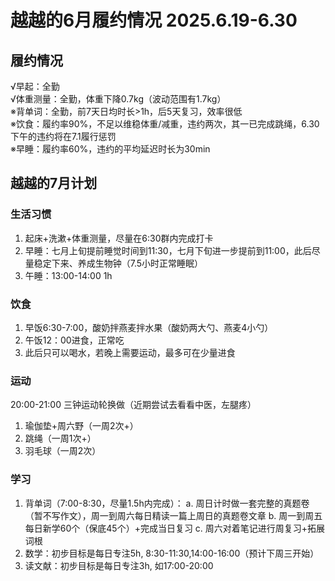 # 越越的6月履约情况 2025.6.19-6.30  
## 履约情况  
√早起：全勤  
√体重测量：全勤，体重下降0.7kg（波动范围有1.7kg）  
※背单词：全勤，前7天日均时长>1h，后5天复习，效率很低  
※饮食：履约率90%，不足以维稳体重/减重，违约两次，其一已完成跳绳，6.30下午的违约将在7.1履行惩罚  
※早睡：履约率60%，违约的平均延迟时长为30min  
## 越越的7月计划  
### 生活习惯 
1. 起床+洗漱+体重测量，尽量在6:30群内完成打卡
2. 早睡：七月上旬提前睡觉时间到11:30，七月下旬进一步提前到11:00，此后尽量稳定下来、养成生物钟（7.5小时正常睡眠）
3. 午睡：13:00-14:00 1h
### 饮食
1. 早饭6:30-7:00，酸奶拌燕麦拌水果（酸奶两大勺、燕麦4小勺）
2. 午饭12：00进食，正常吃
3. 此后只可以喝水，若晚上需要运动，最多可在少量进食
### 运动
20:00-21:00 三钟运动轮换做（近期尝试去看看中医，左腿疼）  
1. 瑜伽垫+周六野（一周2次+）  
2. 跳绳（一周1次+）  
3. 羽毛球（一周2次）  
### 学习
1. 背单词（7:00-8:30，尽量1.5h内完成）：
   a. 周日计时做一套完整的真题卷（暂不写作文），周一到周六每日精读一篇上周日的真题卷文章
   b. 周一到周五每日新学60个（保底45个）+完成当日复习
   c. 周六对着笔记进行周复习+拓展词根
2. 数学：初步目标是每日专注5h, 8:30-11:30,14:00-16:00（预计下周三开始）
3. 读文献：初步目标是每日专注3h, 如17:00-20:00
